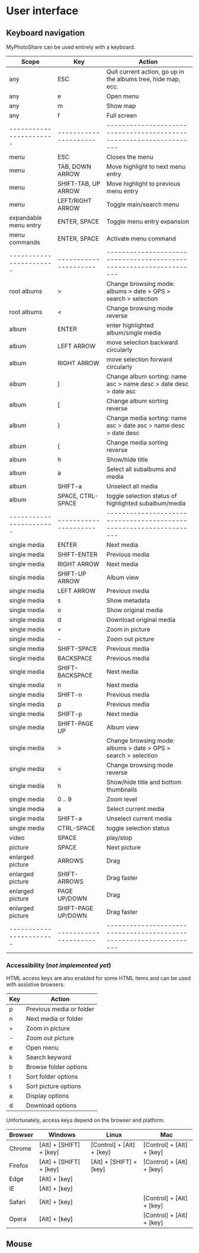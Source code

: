 # User interface

## Keyboard navigation

MyPhotoShare can be used entirely with a keyboard.

|         Scope         |         Key         |                           Action                                 |
|-----------------------|---------------------|------------------------------------------------------------------|
| any                   | ESC                 | Quit current action, go up in the albums tree, hide map, ecc.    |
| any                   | e                   | Open menu                                                        |
| any                   | m                   | Show map                                                         |
| any                   | f                   | Full screen                                                      |
|-----------------------|---------------------|------------------------------------------------------------------|
| menu                  | ESC                 | Closes the menu                                                  |
| menu                  | TAB, DOWN ARROW     | Move highlight to next menu entry                                |
| menu                  | SHIFT-TAB, UP ARROW | Move highlight to previous menu entry                            |
| menu                  | LEFT/RIGHT ARROW    | Toggle main/search menu                                          |
| expandable menu entry | ENTER, SPACE        | Toggle menu entry expansion                                      |
| menu commands         | ENTER, SPACE        | Activate menu command                                            |
|-----------------------|---------------------|------------------------------------------------------------------|
| root albums           | >                   | Change browsing mode: albums > date > GPS > search > selection   |
| root albums           | <                   | Change browsing mode reverse                                     |
| album                 | ENTER               | enter highlighted album/single media                             |
| album                 | LEFT ARROW          | move selection backward circularly                               |
| album                 | RIGHT ARROW         | move selection forward circularly                                |
| album                 | ]                   | Change album sorting: name asc > name desc > date desc > date asc |
| album                 | [                   | Change album sorting reverse                                     |
| album                 | }                   | Change media sorting: name asc > date asc > name desc > date desc |
| album                 | {                   | Change media sorting reverse                                     |
| album                 | h                   | Show/hide title                                                  |
| album                 | a                   | Select all subalbums and media                                   |
| album                 | SHIFT-a             | Unselect all media                                               |
| album                 | SPACE, CTRL-SPACE   | toggle selection status of highlighted subalbum/media            |
|-----------------------|---------------------|------------------------------------------------------------------|
| single media          | ENTER               | Next media                                                       |
| single media          | SHIFT-ENTER         | Previous media                                                   |
| single media          | RIGHT ARROW         | Next media                                                       |
| single media          | SHIFT-UP ARROW      | Album view                                                       |
| single media          | LEFT ARROW          | Previous media                                                   |
| single media          | s                   | Show metadata                                                    |
| single media          | o                   | Show original media                                              |
| single media          | d                   | Download original media                                          |
| single media          | +                   | Zoom in picture                                                  |
| single media          | -                   | Zoom out picture                                                 |
| single media          | SHIFT-SPACE         | Previous media                                                   |
| single media          | BACKSPACE           | Previous media                                                   |
| single media          | SHIFT-BACKSPACE     | Next media                                                       |
| single media          | n                   | Next media                                                       |
| single media          | SHIFT-n             | Previous media                                                   |
| single media          | p                   | Previous media                                                   |
| single media          | SHIFT-p             | Next media                                                       |
| single media          | SHIFT-PAGE UP       | Album view                                                       |
| single media          | >                   | Change browsing mode: albums > date > GPS > search > selection   |
| single media          | <                   | Change browsing mode reverse                                     |
| single media          | h                   | Show/hide title and bottom thumbnails                            |
| single media          | 0 .. 9              | Zoom level                                                       |
| single media          | a                   | Select current media                                             |
| single media          | SHIFT-a             | Unselect current media                                           |
| single media          | CTRL-SPACE          | toggle selection status                                          |
| video                 | SPACE               | play/stop                                                        |
| picture               | SPACE               | Next picture                                                     |
| enlarged picture      | ARROWS              | Drag                                                             |
| enlarged picture      | SHIFT-ARROWS        | Drag faster                                                      |
| enlarged picture      | PAGE UP/DOWN        | Drag                                                             |
| enlarged picture      | SHIFT-PAGE UP/DOWN  | Drag faster                                                      |
|-----------------------|---------------------|------------------------------------------------------------------|

### Accessibility (_not implemented yet_)

HTML access keys are also enabled for some HTML items and can be used with assistive browsers.

| Key              | Action                                                     |
|------------------|------------------------------------------------------------|
| p                | Previous media or folder                                   |
| n                | Next media or folder                                       |
| +                | Zoom in picture                                            |
| -                | Zoom out picture                                           |
| e                | Open menu                                                  |
| k                | Search keyword                                             |
| b                | Browse folder options                                      |
| t                | Sort folder options                                        |
| s                | Sort picture options                                       |
| a                | Display options                                            |
| d                | Download options                                           |

Unfortunately, access keys depend on the browser and platform.

| Browser    | Windows                        | Linux                             | Mac                               |
|------------|--------------------------------|-----------------------------------|-----------------------------------|
| Chrome     | [Alt] + [SHIFT] + [key]        | [Control] + [Alt] + [key]         | [Control] + [Alt] + [key]         |
| Firefox    | [Alt] + [SHIFT] + [key]        | [Alt] + [SHIFT] + [key]           | [Control] + [Alt] + [key]         |
| Edge       | [Alt] + [key]                  |                                   |                                   |
| IE         | [Alt] + [key]                  |                                   |                                   |
| Safari     | [Alt] + [key]                  |                                   | [Control] + [Alt] + [key]         |
| Opera      | [Alt] + [key]                  |                                   | [Control] + [Alt] + [key]         |

## Mouse
